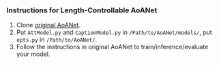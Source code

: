 ### Instructions for Length-Controllable AoANet

1. Clone [original AoANet](https://github.com/husthuaan/AoANet).
2. Put `AttModel.py` and `CaptionModel.py` in `/Path/to/AoANet/models/`, put `opts.py` in `/Path/to/AoANet/`.
3. Follow the instructions in original AoANet to train/inference/evaluate your model.